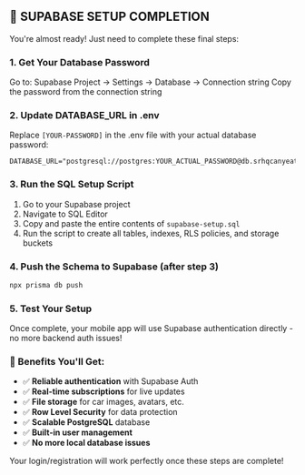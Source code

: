 ## 🎯 SUPABASE SETUP COMPLETION

You're almost ready! Just need to complete these final steps:

### 1. Get Your Database Password
Go to: Supabase Project → Settings → Database → Connection string
Copy the password from the connection string

### 2. Update DATABASE_URL in .env
Replace `[YOUR-PASSWORD]` in the .env file with your actual database password:

```env
DATABASE_URL="postgresql://postgres:YOUR_ACTUAL_PASSWORD@db.srhqcanyeatasprlvzvh.supabase.co:5432/postgres"
```

### 3. Run the SQL Setup Script
1. Go to your Supabase project
2. Navigate to SQL Editor  
3. Copy and paste the entire contents of `supabase-setup.sql`
4. Run the script to create all tables, indexes, RLS policies, and storage buckets

### 4. Push the Schema to Supabase (after step 3)
```bash
npx prisma db push
```

### 5. Test Your Setup
Once complete, your mobile app will use Supabase authentication directly - no more backend auth issues!

### 🚀 Benefits You'll Get:
- ✅ **Reliable authentication** with Supabase Auth
- ✅ **Real-time subscriptions** for live updates
- ✅ **File storage** for car images, avatars, etc.
- ✅ **Row Level Security** for data protection
- ✅ **Scalable PostgreSQL** database
- ✅ **Built-in user management**
- ✅ **No more local database issues**

Your login/registration will work perfectly once these steps are complete!